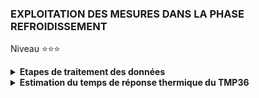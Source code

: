 ### EXPLOITATION DES MESURES DANS LA PHASE REFROIDISSEMENT

Niveau ⭐⭐⭐

<details>
     <summary><b>Etapes de traitement des données</b></summary><br>

><details>
>     <summary><b>1 Chargement du fichier dans Excel</b></summary><br>
>
> Ouvrir $Excel$ et charger le fichier $mesure\\_cooling.txt$.<br>
> Il faut pré-formater ce fichier sur les 3 aspects suivants :<br>
>
>   - Les champs du fichier sont délimités par le caractère point-virgule $;$.
>   - Le fichier contient une en-tête $Dij0; Dij1; time$.
>   - Pour la colonnes $time$, sélectionner le ***point*** en tant que **séparateur décimal**.
>
></details>
>
><details>
>     <summary><b>2 Normaliser la colonne Dij0</b></summary><br>
>
>><details>
>><summary><b>Pré traitement</b></summary><br>
>>
>>-  ( 1a ) Insérer sept lignes, en haut de feuille, pour laisser de la place pour les calculs qui suivent.
>>-  ( 1b ) Insérer une colonne $[A]$ pour laisser de la place pour les calculs qui suivent.
>>-  ( 2 ) Nommer la colonne $[E]$ par le label $Gap$. Les cellules contiendrons $Gap(t_{I}) = Dij1(t_{I}) - Dij0(t_{I})$
>>-  ( 3 ) Calculer les valeurs : Cellule $[B4] = MAX(Dij0)$ et Cellule $[B5] = MIN(Dij0)$ avec $t_{I} \in [0,0001; t_{60s}]$.
>>-  ( 4 ) En colonne $[G]$ et suivantes, calculer les distributions des valeurs de $Dij0$ comprisent entre $[MIN(Dij0),MAX(Dij0]$
>>-  ( 5 ) Nommer la colonne $[F]$ par le label $Gap\\\_glis$. Calculer la moyenne glissante tel que $\forall I \in [9, I_{Max}]$   $$F_{I} = \frac{1}{8}*\sum_{i=I}^{I+8} E_{I}$$<br>
>>- **Les formules sont résumées ci-dessous :** <br>
>>
>>![](https://github.com/Dmtmgrls/RPi_spi_mcp3002/blob/main/Documents/PICTURES/Excel_cooling_step_2_a.png)<br><br>
>>
>>- **Le résultat de ces formules est le suivant :**<br>
>>
>>![](https://github.com/Dmtmgrls/RPi_spi_mcp3002/blob/main/Documents/PICTURES/Excel_cooling_step_2_b.png)<br><br>
>> 
>>- **On constate que :**
>>   -    Les valeurs de $Dij0$ sont comprises entre **223** et **230** bits.<br>
>>      -    Les valeurs **224** et **225** sont les plus fréquentes, et elles rentrent dans la catégorie $\pm 1 bit$.<br>
>>      -    Les autres valeurs sont **_incertaines_** puisqu'en théorie $Dij0$ est **_constante_**.<br><br> 
>>- **Il faut maintenant répondre à la question :** Quelle est la valeur $DIJ0$<br>
>>   -  tel que $\forall$  $t_{I} \in [0,0001; t_{60s}]$  $Dij0(t_{I}) = DIJ0$ ?<br><br>
>></details>
>><details>
>>    <summary><b>Consolidation et courbe</b></summary><br>
>>
>>
>>- **Insérer la courbe suivante :** <br>
>>    - Abcisses : $time$
>>    - Ordonnées : $Gap$ (en bleu), $Gap\\_glis$ en rouge.<br><br>
>>
>>![](https://github.com/Dmtmgrls/RPi_spi_mcp3002/blob/main/Documents/PICTURES/Excel_cooling_step_2_c.png)<br><br>
>>
>>- **On constate que :**
>>   - La courbe correspondant au $Gap\\_glis$ montre l'effet de la moyenne glissante qui lisse ces dispersions
>>     sans pour autant masquer la forme en escalier de la courbe associée à $Gap$.<br>
>>
>>    - Dans les premières secondes du refroidissement les mesures sont aberrantes.
>>    - Si l'on fait un $Zoom$ sur ces premières secondes on obtient la courbe ci-dessous :<br>
>>
>>![](https://github.com/Dmtmgrls/RPi_spi_mcp3002/blob/main/Documents/PICTURES/Excel_cooling_step_2_cbis.png)<br><br> 
>>
>>- **On constate que :**
>>    -  La partie où  $t_{I} \in [0.0; 0.7]$ le TMP36 est encore tenu, pas de problème.
>>    -  La partie où  $t_{I} \in [0.7; 1.4]$ le TMP36 est en cours d'être relâché.
>>       Le TMP36 étant monté sur une platine de test sans soudure, tous mouvements perturbent les connexions.
>>    -  La partie où  $t_{I} \in [1.4, t_{60s}]$  le TMP36 n'est plus tenu, tout rentre dans l'ordre.<br>
>>
>>- **Il faut donc modifier la référence temporelle :**
>>   
>>    -  ( 1 ) Insérer une colonne entre les colonnes **[D]** et  **[E]**.
>>    -  ( 2 ) Affecter le nom $time_{d}$ à la colonne **[E]**
>>    -  ( 3 ) $\forall t_{I} \in [0.0001, t_{60s}]$  $E_{I} = D_{I} -  1.40023$ secondes <br>
>>    -  ( 4 ) Supprimer les lignes des mesures antérieures tel que $t_{I} \lt 1,40023$ seconde
>>    -  ( 5 ) Puisque les valeurs $Dij0 = 24$ sont les plus représentatives, nous imposons  $\forall t_{I}$ $\in [0.0000, t_{60s}]$  $B_{I} = 224$<br>
>>
>>![](https://github.com/Dmtmgrls/RPi_spi_mcp3002/blob/main/Documents/PICTURES/Excel_cooling_step_2_d.png)<br><br> 
>>
>></details>
></details>
>
><details>
>    <summary><b>3 Mise en oeuvre du model</b></summary><br>
>
>><details>
>>    <summary><b>Ajout de la formule mathématique du model.</b></summary><br>
>>
>>- ( 1 ) Ecrire respectivement dans les cellules ***H3, H4, H5*** les labels  $\tau$, $\epsilon$ , $Gap\\\_glis\\\_Max$ <br>
>>- ( 2 ) Nommer respectivement les cellules ***I3, I4, I5*** par __"Tau", "Epsilon" , "Gap_glis_Max"__ <br>
>>- ( 2bis ) Écrire respectivement les cellules ***I3, I4, I5*** les valeurs  __10, 1 , 24__ <br>
>>- ( 3 ) Donner à la cellule ***H8*** le titre _"model"_.
>>- ( 3bis ) Les cellules $H_{k}$ continnent la formule  $=Gap\\\_glis\\\_Max * EXP(- E_{k} / (Tau))$<br><br>
>>
>>- **Ci-dessous les formules, et le résultat de ces formules :**     
>>
>>![](https://github.com/Dmtmgrls/RPi_spi_mcp3002/blob/main/Documents/PICTURES/Excel_cooling_step_2_e.png)<br><br>
>>
>>
>>![](https://github.com/Dmtmgrls/RPi_spi_mcp3002/blob/main/Documents/PICTURES/Excel_cooling_step_2_ebis.png)<br><br>
>>
>></details>
>>
>><details>
>>    <summary><b>Ajout des calculs des moindres carrés</b></summary><br>
>>
>> Le principe est de minimiser la ***sommes des carrés des écart*** entre le _model_ et _la moyenne glissante_.<br>
>> C'est à dire minimiser l'erreur en faisant varier la valeur de $\tau$ :
>>
>> Pour simplifier la recherche manuelle de la valeur optimale de $\tau$ nous calculons l'effet de la variation de $\tau$ d'une valeur de $\pm\epsilon$:
>>- $K_{d} = model(time_{d}, \tau -\epsilon)) - Gap\\\_glis(time_{d})$
>>- $L_{d} = model(time_{d}, \tau )) - Gap\\\_glis(time_{d})$
>>- $M_{d} = model(time_{d}, \tau +\epsilon)) - Gap\\\_glis(time_{d})$
>>
>> $$erreur_{minimale} = \sum_{d=0}^{N} (model(time_{d}, \tau_{optimale})) - Gap\\\_glis(time_{d}))^{2}$$
>> 

>>- **Les formules à placer dans les cellules sont celles-ci :**
>>
>>- Pour $i \in [9, N]$<br>
>>
>>    -   Cellule **[Ki]** contient la formules Excel : $=(Gi-Gap\\_glis\\_Max*exp(-Ei/(Tau-Epsilon)))^2$
>>    -   Cellule **[Li]** contient la formules Excel : $=(Gi--Gap\\_glis\\_Max*exp(-Ei/Tau))^2$
>>    -   Cellule **[Mi]** contient la formules Excel : $=(Gi-Gap\\_glis\\_Max*exp(-Ei/(Tau+Epsilon)))^2$
>>
>>- Pour les cellules **[K7], [L7], [M7]**, on calcul la somme des carrés.<br>
>>
>>    -   Cellule **[K7]** contient la formules Excel : $=SOMME(K7:K_{N})$
>>    -   Cellule **[L7]** contient la formules Excel : $=SOMME(L7:L_{N})$
>>    -   Cellule **[M7]** contient la formules Excel : $=SOMME(M7:M_{N})$
>>
>>
>>- **De façon à aboutir à ceci du point de vue des formules :** 
>>
>>![](https://github.com/Dmtmgrls/RPi_spi_mcp3002/blob/main/Documents/PICTURES/Excel_cooling_step_2_f.png)<br><br>
>>
>>
>>- **De façon à aboutir à ceci du point de vue des résultats :** 
>>
>>![](https://github.com/Dmtmgrls/RPi_spi_mcp3002/blob/main/Documents/PICTURES/Excel_cooling_step_2_fbis.png)<br><br>
>>
>></details>
></details>
>
</details>
<details>
    <summary><b>Estimation du temps de réponse thermique du TMP36</b></summary><br>

><details>
>    <summary><b>Méthode d'estimation</b></summary><br>
>
>- Estimation initiale :
>    - Le temps de mesure est de 60 secondes, prenons arbitrairement $\tau = 10 \pm5 secondes$<br><br>
>![](https://github.com/Dmtmgrls/RPi_spi_mcp3002/blob/main/Documents/PICTURES/Excel_cooling_step_2_g1.png)<br><br>
>
>- Estimation suivante : 
>    - Le résultat précédent nous indique que $\tau_{optimal}$ est **> 15 s**. Prenons arbitrairement $\tau = 20 \pm4 s$<br><br>
>![](https://github.com/Dmtmgrls/RPi_spi_mcp3002/blob/main/Documents/PICTURES/Excel_cooling_step_2_g2.png)<br><br>
>
>- Estimation suivante : 
>    -  Le résultat précédent nous indique que $\tau_{optimal}$ est **> 24 s**. Prenons arbitrairement $\tau = 25 \pm0.5 s$<br><br>
>![](https://github.com/Dmtmgrls/RPi_spi_mcp3002/blob/main/Documents/PICTURES/Excel_cooling_step_2_g3.png)<br><br>
>
>- Estimation suivante :
>    -  Le résultat précédent nous indique que $\tau_{optimal}$ est  **< 24,5 s**. Prenons arbitrairements $\tau = 23 \pm1 s$<br>
>       Et ainsi de suite jusqu'à ce que l'on estime que la précision est suffisante.<br><br>
> 
>![](https://github.com/Dmtmgrls/RPi_spi_mcp3002/blob/main/Documents/PICTURES/Excel_cooling_step_2_g4.png)<br>
> 
>- Ainsi, on trouve que $\tau_{optimal}$ s'approche de la valeur $23 \pm0.5$ secondes.<br><br>
>  
></details>
>
><details>
>    <summary><b>Résultat graphique</b></summary><br>
>
>-  En bleu la courbe de $Gap(t_{d})$ correspondant aux mesures de la digitalisation.<br><br>
>-  En rouge la courbe de la moyenne glissante des mesures qui permet de lisser les abérrations de mesures.<br><br>
>-  En vert la courbe de modélisation d'équation $Gap_{model}(t_{d}) = Gap\\\_glis\\\_Max*exp(-\frac{t_{d}}{\tau})$ avec $Gap\\\_glis\\\_Max = 24 bits$<br><br>
>-  le carré noir représente le point modélisé correspondant au temps de réponse du TMP36 en refroidissement.<br><br>
>   Ce point est obtenu pour $t_{d} = \tau$ c'est à dire $Gap_{model}(\tau) = Gap\\\_glis\\\_Max*\exp(-1)= 24*0,368$ soit entre 8 et 9 bits<br><br>
> 
>![](https://github.com/Dmtmgrls/RPi_spi_mcp3002/blob/main/Documents/PICTURES/Excel_cooling_step_2_h.png)<br>
>
</details>
